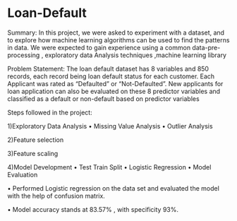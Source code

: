 # Loan-Default

Summary:
In this project, we were asked to experiment with a dataset, and to explore how machine learning algorithms can be used to find the patterns in data. We were expected to gain experience using a common data-pre-processing , exploratory data Analysis techniques ,machine learning library

Problem Statement:
	The loan default dataset has 8 variables and 850 records, each record being loan default status for each customer. Each Applicant was rated as “Defaulted” or “Not-Defaulted”. New applicants for loan application can also be evaluated on these 8 predictor variables and classified as a default or non-default based on predictor variables


Steps followed in the project:

1)Exploratory Data Analysis
  •	Missing Value Analysis
  •	Outlier Analysis
  
2)Feature selection

3)Feature scaling

4)Model Development
  •	Test Train Split
  •	Logistic Regression
  •	Model Evaluation

•	Performed Logistic regression on the data set and evaluated the model with the help of confusion matrix.

•	Model accuracy stands at 83.57% , with specificity 93%.
